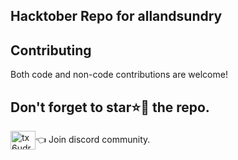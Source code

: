## Hacktober Repo for allandsundry


## Contributing

Both code and non-code contributions are welcome!

## Don't forget to star⭐🌟 the repo.

<a href="https://discord.gg/tx6udrbqaN" target="blank"><img align="center" src="https://raw.githubusercontent.com/rahuldkjain/github-profile-readme-generator/master/src/images/icons/Social/discord.svg" alt="tx6udrbqaN" height="30" width="40" /></a>👈 Join discord community.
